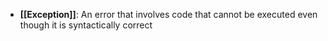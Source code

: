 - **[[Exception]]**: An error that involves code that cannot be executed even though it is syntactically correct